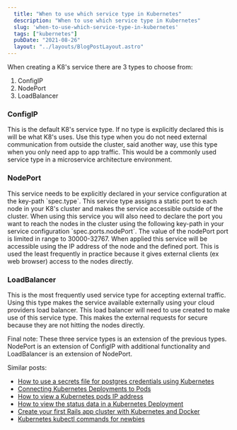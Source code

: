 ```yaml
---
  title: "When to use which service type in Kubernetes"
  description: "When to use which service type in Kubernetes"
  slug: 'when-to-use-which-service-type-in-kubernetes'
  tags: ["kubernetes"]
  pubDate: "2021-08-26"
  layout: "../layouts/BlogPostLayout.astro"
---
```


When creating a K8's service there are 3 types to choose from:
1) ConfigIP
2) NodePort
3) LoadBalancer

<h3>ConfigIP</h3>
This is the default K8's service type. If no type is explicitly declared this is will be what K8's uses. Use this type when you do not need external communication from outside the cluster, said another way, use this type when you only need app to app traffic. This would be a commonly used service type in a microservice architecture environment.

<h3>NodePort</h3>
This service needs to be explicitly declared in your service configuration at the key-path `spec.type`. This service type assigns a static port to each node in your K8's cluster and makes the service accessible outside of the cluster. When using this service you will also need to declare the port you want to reach the nodes in the cluster using the following key-path in your service configuration `spec.ports.nodePort`. The value of the nodePort port is limited in range to 30000-32767. When applied this service will be accessible using the IP address of the node and the defined port. This is used the least frequently in practice because it gives external clients (ex web browser) access to the nodes directly.

<h3>LoadBalancer</h3>
This is the most frequently used service type for accepting external traffic. Using this type makes the service available externally using your cloud providers load balancer. This load balancer will need to use created to make use of this service type. This makes the external requests for secure because they are not hitting the nodes directly.

Final note:
These three service types is an extension of the previous types. NodePort is an extension of ConfigIP with additional functionality and LoadBalancer is an extension of NodePort.

Similar posts:
- [How to use a secrets file for postgres credentials using Kubernetes](https://tinytechtuts.com/2021-how-to-use-a-secrets-file-for-postgres-credentials-kubernetes)
- [Connecting Kubernetes Deployments to Pods](https://tinytechtuts.com/2021-connecting-pods-to-deployments-kubernetes)
- [How to view a Kubernetes pods IP address](https://tinytechtuts.com/2021-how-to-view-kubernetes-pod-ip-address)
- [How to view the status data in a Kubernetes Deployment](https://tinytechtuts.com/2021-how-to-view-the-status-data-of-a-kubernetes-deployment)
- [Create your first Rails app cluster with Kubernetes and Docker](https://tinytechtuts.com/2021-create-your-first-kubernetes-rails-app-pt1)
- [Kubernetes kubectl commands for newbies](https://tinytechtuts.com/2021-kubernetes-kubectl-commands-for-newbies)